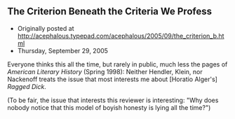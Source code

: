 ## The Criterion Beneath the Criteria We Profess

 * Originally posted at http://acephalous.typepad.com/acephalous/2005/09/the_criterion_b.html
 * Thursday, September 29, 2005



Everyone thinks this all the time, but rarely in public, much less the pages of _American Literary History_ (Spring 1998):
Neither Hendler, Klein, nor Nackenoff treats the issue that most interests me about [Horatio Alger's] _Ragged Dick_. 

(To be fair, the issue that interests this reviewer is interesting: "Why does nobody notice that this model of boyish honesty is lying all the time?")  

		
